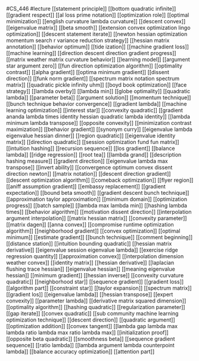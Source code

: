#CS_446
#lecture
[[statement principle]]
[[bottom quadratic infinite]]
[[gradient respect]]
[[al loss prime notation]]
[[optimization role]]
[[optimal minimization]]
[[english curvature lambda curvature]]
[[descent convex]]
[[eigenvalue matrix]]
[[beta smooth]]
[[extension convex optimization lingo optimization]]
[[descent statement iterate]]
[[newton hessian optimization momentum search r variance reduction strategy]]
[[hessian matrix annotation]]
[[behavior optimum]]
[[tide ization]]
[[machine gradient loss]]
[[machine learning]]
[[direction descent direction gradient progress]]
[[matrix weather matrix curvature behavior]]
[[learning model]]
[[argument star argument zero]]
[[fun direction optimization algorithm]]
[[optimality contrast]]
[[alpha gradient]]
[[optima minimum gradient]]
[[dissent direction]]
[[funk norm gradient]]
[[spectrum matrix notation spectrum matrix]]
[[quadratic pickle infinity uhm]]
[[boyd book optimization]]
[[face strategy]]
[[lambda overby]]
[[lambda min]]
[[globe optimality]]
[[quadratic lambda]]
[[parameter beta]]
[[argument solution]]
[[momentum technique]]
[[bunch technique behavior convergence]]
[[gradient lambda]]
[[machine learning optimization]]
[[interest star]]
[[convexity quadratic]]
[[gradient ananda lambda times identity hessian quadratic lambda identity]]
[[lambda minimum lambda transpose]]
[[opposite convexity]]
[[minimization contrast maximization]]
[[behavior gradient]]
[[synonym curry]]
[[eigenvalue lambda eigenvalue hessian dinner]]
[[region quadratic]]
[[eigenvalue identity matrix]]
[[direction quadratic]]
[[session optimization fund fun matrix]]
[[intuition hashing]]
[[recursion sequence]]
[[los gradient]]
[[balance lambda]]
[[ridge regression]]
[[root tea]]
[[lambda grand]]
[[description hashing measure]]
[[gradient direction]]
[[eigenvalue lambda max transpose]]
[[invert ability]]
[[convergence optimum convex dissent direction newton]]
[[matrix notation]]
[[descent direction gradient]]
[[descent optimization algorithm]]
[[comeback optimization]]
[[flyer region]]
[[aniff assumption gradient]]
[[embassy replacement]]
[[gradient expectation]]
[[bound beta smooth]]
[[gradient descent bunch technique]]
[[approximation taylor approximation]]
[[minimum domain]]
[[optimization progress]]
[[batch sample]]
[[lambda max lambda min]]
[[hashing lambda times]]
[[behavior algorithm]]
[[motivation dissent direction]]
[[interpolation argument interpolation]]
[[matrix hessian matrix]]
[[convexity parameter]]
[[matrix dagen]]
[[anna convex]]
[[compromise runtime optimization algorithm]]
[[neighborhood gradient]]
[[convex optimization]]
[[optimal minimum]]
[[estimate gradient]]
[[bunch technique]]
[[comment beginning]]
[[distance station]]
[[intuition bounding quadratic]]
[[hessian matrix derivative]]
[[eigenvalue session eigenvalue lambda]]
[[exercise ridge regression quantity]]
[[approximation convex]]
[[interpolation dimension weather convex]]
[[identity matrix]]
[[hessian derivative]]
[[laplacian flushing trace hessian]]
[[eigenvalue hessian]]
[[meaning eigenvalue hessian]]
[[minimum gradient]]
[[hessian inverse]]
[[convexity curvature quadratic]]
[[neighborhood star]]
[[sequence gradient]]
[[gradient loss]]
[[algorithm part]]
[[constraint star]]
[[taylor expansion]]
[[spectrum matrix]]
[[gradient los]]
[[eigenvalue lambda]]
[[hessian transpose]]
[[expert convexity]]
[[parameter lambda]]
[[derivative matrix squared dimension]]
[[optimality algorithm]]
[[hashing quadratic]]
[[regularization parameter]]
[[gap iterate]]
[[convex quadratic]]
[[sub community machine learning optimization technique]]
[[descent direction]]
[[quadratic argument]]
[[optimization addition]]
[[convex tangent]]
[[lambda gap lambda max lambda ratio lambda max ratio lambda max]]
[[initialization proof]]
[[opposite beta quadratic]]
[[smoothness beta]]
[[sequence gradient sequence]]
[[ratio lambda]]
[[lambda argument lambda counterpoint lambda]]
[[balance accuracy optimization]]
[[attention part]]
